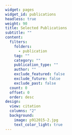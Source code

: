 ```yaml
---
widget: pages
widget_id: publications
headless: true
weight: 90
title: Selected Publications
subtitle: ""
content:
  filters:
    folders:
      - publication
    tag: ""
    category: ""
    publication_type: ""
    author: ""
    exclude_featured: false
    exclude_future: false
    exclude_past: false
  count: 0
  offset: 0
  order: desc
design:
  view: citation
  columns: "2"
  background:
    image: p912015-2.jpg
    text_color_light: true
---
```

